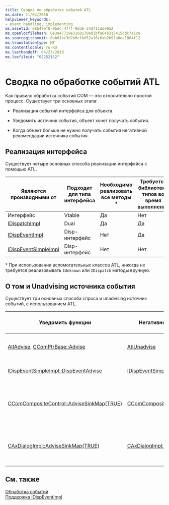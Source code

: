 ```yaml
---
title: Сводка по обработке событий ATL
ms.date: 11/04/2016
helpviewer_keywords:
- event handling, implementing
ms.assetid: e8b47ef0-0bdc-47ff-9dd6-34df11dde9a2
ms.openlocfilehash: 0e3a47719e3160170ed1bfa64b315415ddc7a1c8
ms.sourcegitcommit: 0ab61bc3d2b6cfbd52a16c6ab2b97a8ea1864f12
ms.translationtype: MT
ms.contentlocale: ru-RU
ms.lasthandoff: 04/23/2019
ms.locfileid: "62252152"
---
```

# <a name="atl-event-handling-summary"></a>Сводка по обработке событий ATL

Как правило обработка событий COM — это относительно простой процесс. Существует три основных этапа:

- Реализация событий интерфейса для объекта.

- Уведомить источник события, объект хочет получать события.

- Когда объект больше не нужно получать события негативной рекомендации источника события.

## <a name="implementing-the-interface"></a>Реализация интерфейса

Существует четыре основных способа реализации интерфейса с помощью ATL.

|Являются производными от|Подходит для типа интерфейса|Необходимо реализовать все методы *|Требуется библиотеку типов во время выполнения|
|-----------------|---------------------------------|---------------------------------------------|-----------------------------------------|
|Интерфейс|Vtable|Да|Нет|
|[IDispatchImpl](../atl/reference/idispatchimpl-class.md)|Dual|Да|Да|
|[IDispEventImpl](../atl/reference/idispeventimpl-class.md)|Disp-интерфейс|Нет|Да|
|[IDispEventSimpleImpl](../atl/reference/idispeventsimpleimpl-class.md)|Disp-интерфейс|Нет|Нет|

\* При использовании вспомогательных классов ATL, никогда не требуется реализовывать `IUnknown` или `IDispatch` методы вручную.

## <a name="advising-and-unadvising-the-event-source"></a>О том и Unadvising источника события

Существует три основных способа спроса и unadvising источник событий, с использованием ATL.

|Уведомить функции|Негативной рекомендации функции|Наиболее подходящий для использования с|Требуется отслеживать файл cookie|Комментарии|
|---------------------|-----------------------|--------------------------------|---------------------------------------------|--------------|
|[AtlAdvise](reference/connection-point-global-functions.md#atladvise), [CComPtrBase::Advise](../atl/reference/ccomptrbase-class.md#advise)|[AtlUnadvise](reference/connection-point-global-functions.md#atlunadvise)|Vtable или сдвоенные интерфейсы|Да|`AtlAdvise` — это глобальная функция ATL. `CComPtrBase::Advise` используется [CComPtr](../atl/reference/ccomptr-class.md) и [CComQIPtr](../atl/reference/ccomqiptr-class.md).|
|[IDispEventSimpleImpl::DispEventAdvise](../atl/reference/idispeventsimpleimpl-class.md#dispeventadvise)|[IDispEventSimpleImpl::DispEventUnadvise](../atl/reference/idispeventsimpleimpl-class.md#dispeventunadvise)|[IDispEventImpl](../atl/reference/idispeventimpl-class.md) или [IDispEventSimpleImpl](../atl/reference/idispeventsimpleimpl-class.md)|Нет|Меньше параметров, чем `AtlAdvise` , так как большую часть работы выполняет базовый класс.|
|[CComCompositeControl::AdviseSinkMap(TRUE)](../atl/reference/ccomcompositecontrol-class.md#advisesinkmap)|[CComCompositeControl::AdviseSinkMap(FALSE)](../atl/reference/ccomcompositecontrol-class.md#advisesinkmap)|Элементы управления ActiveX в составных элементов управления|Нет|`CComCompositeControl::AdviseSinkMap` будет указано, что все записи событий приемника карты. Ту же функцию не рекомендуйте записи. Этот метод вызывается автоматически `CComCompositeControl` класса.|
|[CAxDialogImpl::AdviseSinkMap(TRUE)](../atl/reference/caxdialogimpl-class.md#advisesinkmap)|[CAxDialogImpl::AdviseSinkMap(FALSE)](../atl/reference/caxdialogimpl-class.md#advisesinkmap)|Элементы управления ActiveX в диалоговое окно|Нет|`CAxDialogImpl::AdviseSinkMap` будет указано и дает негативную рекомендацию все элементы управления ActiveX в ресурс диалогового окна. Это выполняется автоматически для вас.|

## <a name="see-also"></a>См. также

[Обработка событий](../atl/event-handling-and-atl.md)<br/>
[Поддержка IDispEventImpl](../atl/supporting-idispeventimpl.md)
